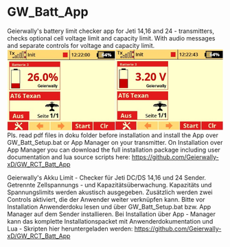 # GW_Batt_App
Geierwally's battery limit checker app for Jeti 14,16 and 24 - transmitters, checks optional cell voltage limit and capacity limit. 
With audio messages and separate controls for voltage and capacity limit.
![Display-picture](https://raw.githubusercontent.com/Geierwally-xD/GW_RCT_Batt_App/master/img/GW_BATT.jpg)
Pls. read pdf files in doku folder before installation and install the App over GW_Batt_Setup.bat or App Manager on your transmitter.
On Installation over App Manager you can download the full installation package including user documentation and lua source scripts here:
https://github.com/Geierwally-xD/GW_RCT_Batt_App

Geierwally's Akku Limit - Checker für Jeti DC/DS 14,16 und 24 Sender. Getrennte Zellspannungs - und Kapazitätsüberwachung.
Kapazitäts und Spannungslimits werden akustisch ausgegeben. Zusätzlich werden zwei Controls aktiviert, die der Anwender weiter verknüpfen kann.
Bitte vor Installation Anwenderdoku lesen und über GW_Batt_Setup.bat bzw. App Manager auf dem Sender installieren.
Bei Installation über App - Manager kann das komplette Installationspacket mit Anwenderdokumentation und Lua - Skripten hier heruntergeladen werden: 
https://github.com/Geierwally-xD/GW_RCT_Batt_App
